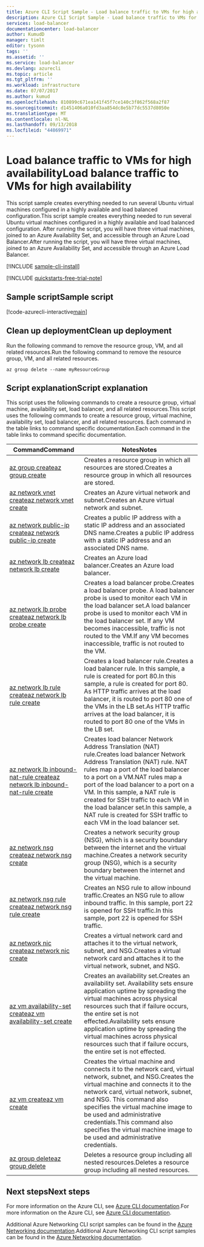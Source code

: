 ```yaml
---
title: Azure CLI Script Sample - Load balance traffic to VMs for high availability | Microsoft Docs
description: Azure CLI Script Sample - Load balance traffic to VMs for high availability
services: load-balancer
documentationcenter: load-balancer
author: KumudD
manager: timlt
editor: tysonn
tags: ''
ms.assetid: ''
ms.service: load-balancer
ms.devlang: azurecli
ms.topic: article
ms.tgt_pltfrm: ''
ms.workload: infrastructure
ms.date: 07/07/2017
ms.author: kumud
ms.openlocfilehash: 810899c671ea141f45f7ce140c3f862f568a2f87
ms.sourcegitcommit: d1451406a010fd3aa854dc8e5b77dc5537d8050e
ms.translationtype: MT
ms.contentlocale: nl-NL
ms.lasthandoff: 09/13/2018
ms.locfileid: "44869971"
---
```

# <a name="load-balance-traffic-to-vms-for-high-availability"></a><span data-ttu-id="440ff-103">Load balance traffic to VMs for high availability</span><span class="sxs-lookup"><span data-stu-id="440ff-103">Load balance traffic to VMs for high availability</span></span>

<span data-ttu-id="440ff-104">This script sample creates everything needed to run several Ubuntu virtual machines configured in a highly available and load balanced configuration.</span><span class="sxs-lookup"><span data-stu-id="440ff-104">This script sample creates everything needed to run several Ubuntu virtual machines configured in a highly available and load balanced configuration.</span></span> <span data-ttu-id="440ff-105">After running the script, you will have three virtual machines, joined to an Azure Availability Set, and accessible through an Azure Load Balancer.</span><span class="sxs-lookup"><span data-stu-id="440ff-105">After running the script, you will have three virtual machines, joined to an Azure Availability Set, and accessible through an Azure Load Balancer.</span></span> 

[!INCLUDE [sample-cli-install](../../../includes/sample-cli-install.md)]

[!INCLUDE [quickstarts-free-trial-note](../../../includes/quickstarts-free-trial-note.md)]

## <a name="sample-script"></a><span data-ttu-id="440ff-106">Sample script</span><span class="sxs-lookup"><span data-stu-id="440ff-106">Sample script</span></span>

[!code-azurecli-interactive[main](../../../cli_scripts/virtual-machine/create-vm-nlb/create-vm-nlb.sh "Quick Create VM")]

## <a name="clean-up-deployment"></a><span data-ttu-id="440ff-107">Clean up deployment</span><span class="sxs-lookup"><span data-stu-id="440ff-107">Clean up deployment</span></span> 

<span data-ttu-id="440ff-108">Run the following command to remove the resource group, VM, and all related resources.</span><span class="sxs-lookup"><span data-stu-id="440ff-108">Run the following command to remove the resource group, VM, and all related resources.</span></span>

```azurecli
az group delete --name myResourceGroup
```

## <a name="script-explanation"></a><span data-ttu-id="440ff-109">Script explanation</span><span class="sxs-lookup"><span data-stu-id="440ff-109">Script explanation</span></span>

<span data-ttu-id="440ff-110">This script uses the following commands to create a resource group, virtual machine, availability set, load balancer, and all related resources.</span><span class="sxs-lookup"><span data-stu-id="440ff-110">This script uses the following commands to create a resource group, virtual machine, availability set, load balancer, and all related resources.</span></span> <span data-ttu-id="440ff-111">Each command in the table links to command specific documentation.</span><span class="sxs-lookup"><span data-stu-id="440ff-111">Each command in the table links to command specific documentation.</span></span>

| <span data-ttu-id="440ff-112">Command</span><span class="sxs-lookup"><span data-stu-id="440ff-112">Command</span></span> | <span data-ttu-id="440ff-113">Notes</span><span class="sxs-lookup"><span data-stu-id="440ff-113">Notes</span></span> |
|---|---|
| [<span data-ttu-id="440ff-114">az group create</span><span class="sxs-lookup"><span data-stu-id="440ff-114">az group create</span></span>](https://docs.microsoft.com/cli/azure/group#az_group_create) | <span data-ttu-id="440ff-115">Creates a resource group in which all resources are stored.</span><span class="sxs-lookup"><span data-stu-id="440ff-115">Creates a resource group in which all resources are stored.</span></span> |
| [<span data-ttu-id="440ff-116">az network vnet create</span><span class="sxs-lookup"><span data-stu-id="440ff-116">az network vnet create</span></span>](https://docs.microsoft.com/cli/azure/network/vnet#az_network_vnet_create) | <span data-ttu-id="440ff-117">Creates an Azure virtual network and subnet.</span><span class="sxs-lookup"><span data-stu-id="440ff-117">Creates an Azure virtual network and subnet.</span></span> |
| [<span data-ttu-id="440ff-118">az network public-ip create</span><span class="sxs-lookup"><span data-stu-id="440ff-118">az network public-ip create</span></span>](https://docs.microsoft.com/cli/azure/network/public-ip#az_network_public_ip_create) | <span data-ttu-id="440ff-119">Creates a public IP address with a static IP address and an associated DNS name.</span><span class="sxs-lookup"><span data-stu-id="440ff-119">Creates a public IP address with a static IP address and an associated DNS name.</span></span> |
| [<span data-ttu-id="440ff-120">az network lb create</span><span class="sxs-lookup"><span data-stu-id="440ff-120">az network lb create</span></span>](https://docs.microsoft.com/cli/azure/network/lb#az_network_lb_create) | <span data-ttu-id="440ff-121">Creates an Azure load balancer.</span><span class="sxs-lookup"><span data-stu-id="440ff-121">Creates an Azure load balancer.</span></span> |
| [<span data-ttu-id="440ff-122">az network lb probe create</span><span class="sxs-lookup"><span data-stu-id="440ff-122">az network lb probe create</span></span>](https://docs.microsoft.com/cli/azure/network/lb/probe#az_network_lb_probe_create) | <span data-ttu-id="440ff-123">Creates a load balancer probe.</span><span class="sxs-lookup"><span data-stu-id="440ff-123">Creates a load balancer probe.</span></span> <span data-ttu-id="440ff-124">A load balancer probe is used to monitor each VM in the load balancer set.</span><span class="sxs-lookup"><span data-stu-id="440ff-124">A load balancer probe is used to monitor each VM in the load balancer set.</span></span> <span data-ttu-id="440ff-125">If any VM becomes inaccessible, traffic is not routed to the VM.</span><span class="sxs-lookup"><span data-stu-id="440ff-125">If any VM becomes inaccessible, traffic is not routed to the VM.</span></span> |
| [<span data-ttu-id="440ff-126">az network lb rule create</span><span class="sxs-lookup"><span data-stu-id="440ff-126">az network lb rule create</span></span>](https://docs.microsoft.com/cli/azure/network/lb/rule#az_network_lb_rule_create) | <span data-ttu-id="440ff-127">Creates a load balancer rule.</span><span class="sxs-lookup"><span data-stu-id="440ff-127">Creates a load balancer rule.</span></span> <span data-ttu-id="440ff-128">In this sample, a rule is created for port 80.</span><span class="sxs-lookup"><span data-stu-id="440ff-128">In this sample, a rule is created for port 80.</span></span> <span data-ttu-id="440ff-129">As HTTP traffic arrives at the load balancer, it is routed to port 80 one of the VMs in the LB set.</span><span class="sxs-lookup"><span data-stu-id="440ff-129">As HTTP traffic arrives at the load balancer, it is routed to port 80 one of the VMs in the LB set.</span></span> |
| [<span data-ttu-id="440ff-130">az network lb inbound-nat-rule create</span><span class="sxs-lookup"><span data-stu-id="440ff-130">az network lb inbound-nat-rule create</span></span>](https://docs.microsoft.com/cli/azure/network/lb/inbound-nat-rule#az_network_lb_inbound_nat_rule_create) | <span data-ttu-id="440ff-131">Creates load balancer Network Address Translation (NAT) rule.</span><span class="sxs-lookup"><span data-stu-id="440ff-131">Creates load balancer Network Address Translation (NAT) rule.</span></span>  <span data-ttu-id="440ff-132">NAT rules map a port of the load balancer to a port on a VM.</span><span class="sxs-lookup"><span data-stu-id="440ff-132">NAT rules map a port of the load balancer to a port on a VM.</span></span> <span data-ttu-id="440ff-133">In this sample, a NAT rule is created for SSH traffic to each VM in the load balancer set.</span><span class="sxs-lookup"><span data-stu-id="440ff-133">In this sample, a NAT rule is created for SSH traffic to each VM in the load balancer set.</span></span>  |
| [<span data-ttu-id="440ff-134">az network nsg create</span><span class="sxs-lookup"><span data-stu-id="440ff-134">az network nsg create</span></span>](https://docs.microsoft.com/cli/azure/network/nsg#az_network_nsg_create) | <span data-ttu-id="440ff-135">Creates a network security group (NSG), which is a security boundary between the internet and the virtual machine.</span><span class="sxs-lookup"><span data-stu-id="440ff-135">Creates a network security group (NSG), which is a security boundary between the internet and the virtual machine.</span></span> |
| [<span data-ttu-id="440ff-136">az network nsg rule create</span><span class="sxs-lookup"><span data-stu-id="440ff-136">az network nsg rule create</span></span>](https://docs.microsoft.com/cli/azure/network/nsg/rule#az_network_nsg_rule_create) | <span data-ttu-id="440ff-137">Creates an NSG rule to allow inbound traffic.</span><span class="sxs-lookup"><span data-stu-id="440ff-137">Creates an NSG rule to allow inbound traffic.</span></span> <span data-ttu-id="440ff-138">In this sample, port 22 is opened for SSH traffic.</span><span class="sxs-lookup"><span data-stu-id="440ff-138">In this sample, port 22 is opened for SSH traffic.</span></span> |
| [<span data-ttu-id="440ff-139">az network nic create</span><span class="sxs-lookup"><span data-stu-id="440ff-139">az network nic create</span></span>](https://docs.microsoft.com/cli/azure/network/nic#az_network_nic_create) | <span data-ttu-id="440ff-140">Creates a virtual network card and attaches it to the virtual network, subnet, and NSG.</span><span class="sxs-lookup"><span data-stu-id="440ff-140">Creates a virtual network card and attaches it to the virtual network, subnet, and NSG.</span></span> |
| [<span data-ttu-id="440ff-141">az vm availability-set create</span><span class="sxs-lookup"><span data-stu-id="440ff-141">az vm availability-set create</span></span>](https://docs.microsoft.com/cli/azure/network/lb/rule#az_network_lb_rule_create) | <span data-ttu-id="440ff-142">Creates an availability set.</span><span class="sxs-lookup"><span data-stu-id="440ff-142">Creates an availability set.</span></span> <span data-ttu-id="440ff-143">Availability sets ensure application uptime by spreading the virtual machines across physical resources such that if failure occurs, the entire set is not effected.</span><span class="sxs-lookup"><span data-stu-id="440ff-143">Availability sets ensure application uptime by spreading the virtual machines across physical resources such that if failure occurs, the entire set is not effected.</span></span> |
| [<span data-ttu-id="440ff-144">az vm create</span><span class="sxs-lookup"><span data-stu-id="440ff-144">az vm create</span></span>](/cli/azure/vm#az_vm_create) | <span data-ttu-id="440ff-145">Creates the virtual machine and connects it to the network card, virtual network, subnet, and NSG.</span><span class="sxs-lookup"><span data-stu-id="440ff-145">Creates the virtual machine and connects it to the network card, virtual network, subnet, and NSG.</span></span> <span data-ttu-id="440ff-146">This command also specifies the virtual machine image to be used and administrative credentials.</span><span class="sxs-lookup"><span data-stu-id="440ff-146">This command also specifies the virtual machine image to be used and administrative credentials.</span></span>  |
| [<span data-ttu-id="440ff-147">az group delete</span><span class="sxs-lookup"><span data-stu-id="440ff-147">az group delete</span></span>](https://docs.microsoft.com/cli/azure/vm/extension#az_vm_extension_set) | <span data-ttu-id="440ff-148">Deletes a resource group including all nested resources.</span><span class="sxs-lookup"><span data-stu-id="440ff-148">Deletes a resource group including all nested resources.</span></span> |

## <a name="next-steps"></a><span data-ttu-id="440ff-149">Next steps</span><span class="sxs-lookup"><span data-stu-id="440ff-149">Next steps</span></span>

<span data-ttu-id="440ff-150">For more information on the Azure CLI, see [Azure CLI documentation](https://docs.microsoft.com/cli/azure).</span><span class="sxs-lookup"><span data-stu-id="440ff-150">For more information on the Azure CLI, see [Azure CLI documentation](https://docs.microsoft.com/cli/azure).</span></span>

<span data-ttu-id="440ff-151">Additional Azure Networking CLI script samples can be found in the [Azure Networking documentation](../cli-samples.md).</span><span class="sxs-lookup"><span data-stu-id="440ff-151">Additional Azure Networking CLI script samples can be found in the [Azure Networking documentation](../cli-samples.md).</span></span>
